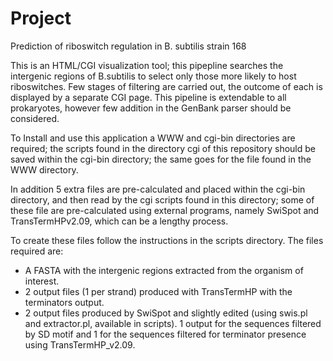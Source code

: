 # Project
Prediction of riboswitch regulation in B. subtilis strain 168


This is an HTML/CGI visualization tool; this pipepline searches the intergenic regions of B.subtilis to select only those more likely to host riboswitches. Few stages of filtering are carried out, the outcome of each is displayed by a separate CGI page. This pipeline is extendable to all prokaryotes, however few addition in the GenBank parser should be considered.

To Install and use this application a WWW and cgi-bin directories are required; the scripts found in the directory cgi of this repository should be saved within the cgi-bin directory; the same goes for the file found in the WWW directory.


In addition 5 extra files are pre-calculated and placed within the cgi-bin directory, and then read by the cgi scripts found in this directory; some of these file are pre-calculated using external programs, namely SwiSpot and TransTermHPv2.09, which can be a lengthy process.

To create these files follow the instructions in the scripts directory.
The files required are:
- A FASTA with the intergenic regions extracted from the organism of interest.
- 2 output files (1 per strand) produced with TransTermHP with the terminators output.
- 2 output files produced by SwiSpot and slightly edited (using swis.pl and extractor.pl, available in scripts). 1 output for the sequences filtered by SD motif and 1 for the sequences filtered for terminator presence using TransTermHP_v2.09.
